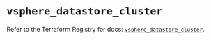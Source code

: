 # `vsphere_datastore_cluster`

Refer to the Terraform Registry for docs: [`vsphere_datastore_cluster`](https://registry.terraform.io/providers/vmware/vsphere/2.14.0/docs/resources/datastore_cluster).
